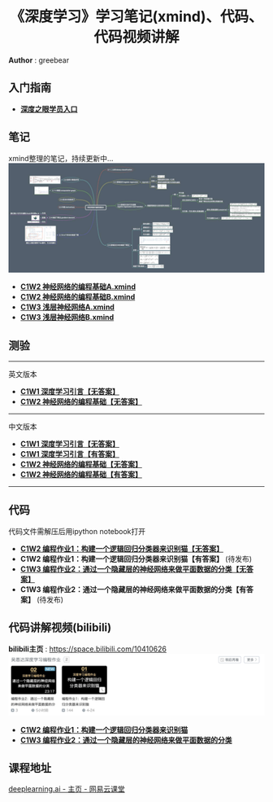 <h1 align="center">《深度学习》学习笔记(xmind)、代码、代码视频讲解</h1>

**Author** : greebear
## 入门指南
- [**深度之眼学员入口**](./guide/guide.md)


## 笔记

xmind整理的笔记，持续更新中...
![](assets/xmindDemo.jpg)

- [**C1W2 神经网络的编程基础A.xmind**](https://github.com/greebear/deeplearning.ai-notes/blob/master/xmind/C1W2/C1W2%20%E7%A5%9E%E7%BB%8F%E7%BD%91%E7%BB%9C%E7%9A%84%E7%BC%96%E7%A8%8B%E5%9F%BA%E7%A1%80A.xmind)<br>
- [**C1W2 神经网络的编程基础B.xmind**](https://github.com/greebear/deeplearning.ai-notes/blob/master/xmind/C1W2/C1W2%20%E7%A5%9E%E7%BB%8F%E7%BD%91%E7%BB%9C%E7%9A%84%E7%BC%96%E7%A8%8B%E5%9F%BA%E7%A1%80B.xmind)<br>
- [**C1W3 浅层神经网络A.xmind**](https://github.com/greebear/deeplearning.ai-notes/blob/master/xmind/C1W3/C1W3%20%E6%B5%85%E5%B1%82%E7%A5%9E%E7%BB%8F%E7%BD%91%E7%BB%9CA.xmind)<br>
- [**C1W3 浅层神经网络B.xmind**](https://github.com/greebear/deeplearning.ai-notes/blob/master/xmind/C1W3/C1W3%20%E6%B5%85%E5%B1%82%E7%A5%9E%E7%BB%8F%E7%BD%91%E7%BB%9CB.xmind)<br>

## 测验

---
英文版本
- [**C1W1 深度学习引言【无答案】**](./trials/C1W1_noAnswers_EnVer.md)
- [**C1W2 神经网络的编程基础【无答案】**](./trials/C1W2_noAnswers_EnVer.md)
---
中文版本
- [**C1W1 深度学习引言【无答案】**](./trials/C1W1_noAnswers.md)
- [**C1W1 深度学习引言【有答案】**](./trials/C1W1_withAnswers.md)
- [**C1W2 神经网络的编程基础【无答案】**](./trials/C1W2_noAnswers.md)
- [**C1W2 神经网络的编程基础【有答案】**](./trials/C1W2_withAnswers.md)
---

## 代码
代码文件需解压后用ipython notebook打开

- [**C1W2 编程作业1：构建一个逻辑回归分类器来识别猫【无答案】**](./assignment/assignment_noAnswers/C1/assignment2(C1W2).zip)<br>
- **C1W2 编程作业1：构建一个逻辑回归分类器来识别猫【有答案】** (待发布)
- [**C1W3 编程作业2：通过一个隐藏层的神经网络来做平面数据的分类【无答案】**](./assignment/assignment_noAnswers/C1/assignment3(C1W3).zip)<br>
- **C1W3 编程作业2：通过一个隐藏层的神经网络来做平面数据的分类【有答案】** (待发布)

## 代码讲解视频(bilibili)
**bilibili主页** : https://space.bilibili.com/10410626
![](./assets/bilibiliDemo.jpg)
- [**C1W2 编程作业1：构建一个逻辑回归分类器来识别猫**](https://www.bilibili.com/video/av50307869)<br>
- [**C1W3 编程作业2：通过一个隐藏层的神经网络来做平面数据的分类**](https://www.bilibili.com/video/av51486088)<br>

## 课程地址

[deeplearning.ai - 主页 - 网易云课堂](https://study.163.com/provider/2001053000/index.htm)
